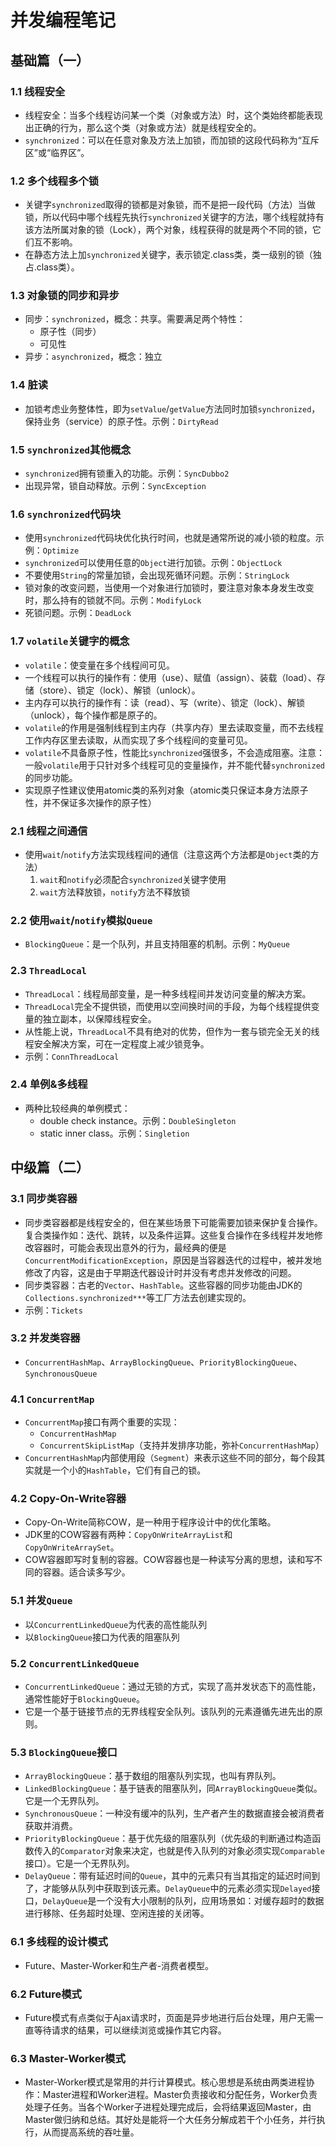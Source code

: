 # 并发编程笔记

## 基础篇（一）
### 1.1 线程安全
- 线程安全：当多个线程访问某一个类（对象或方法）时，这个类始终都能表现出正确的行为，那么这个类（对象或方法）就是线程安全的。
- `synchronized`：可以在任意对象及方法上加锁，而加锁的这段代码称为“互斥区”或“临界区”。

### 1.2 多个线程多个锁
- 关键字`synchronized`取得的锁都是对象锁，而不是把一段代码（方法）当做锁，所以代码中哪个线程先执行`synchronized`关键字的方法，哪个线程就持有该方法所属对象的锁（Lock），两个对象，线程获得的就是两个不同的锁，它们互不影响。
- 在静态方法上加`synchronized`关键字，表示锁定.class类，类一级别的锁（独占.class类）。

### 1.3 对象锁的同步和异步
- 同步：`synchronized`，概念：共享。需要满足两个特性：
   * 原子性（同步）
   * 可见性
- 异步：`asynchronized`，概念：独立

### 1.4 脏读
- 加锁考虑业务整体性，即为`setValue`/`getValue`方法同时加锁`synchronized`，保持业务（service）的原子性。示例：`DirtyRead`

### 1.5 `synchronized`其他概念
- `synchronized`拥有锁重入的功能。示例：`SyncDubbo2`
- 出现异常，锁自动释放。示例：`SyncException`

### 1.6 `synchronized`代码块
- 使用`synchronized`代码块优化执行时间，也就是通常所说的减小锁的粒度。示例：`Optimize`
- `synchronized`可以使用任意的`Object`进行加锁。示例：`ObjectLock`
- 不要使用`String`的常量加锁，会出现死循环问题。示例：`StringLock`
- 锁对象的改变问题，当使用一个对象进行加锁时，要注意对象本身发生改变时，那么持有的锁就不同。示例：`ModifyLock`
- 死锁问题。示例：`DeadLock`

### 1.7 `volatile`关键字的概念
- `volatile`：使变量在多个线程间可见。
- 一个线程可以执行的操作有：使用（use）、赋值（assign）、装载（load）、存储（store）、锁定（lock）、解锁（unlock）。
- 主内存可以执行的操作有：读（read）、写（write）、锁定（lock）、解锁（unlock），每个操作都是原子的。
- `volatile`的作用是强制线程到主内存（共享内存）里去读取变量，而不去线程工作内存区里去读取，从而实现了多个线程间的变量可见。
- `volatile`不具备原子性，性能比`synchronized`强很多，不会造成阻塞。注意：一般`volatile`用于只针对多个线程可见的变量操作，并不能代替`synchronized`的同步功能。
- 实现原子性建议使用atomic类的系列对象（atomic类只保证本身方法原子性，并不保证多次操作的原子性）

### 2.1 线程之间通信
- 使用`wait`/`notify`方法实现线程间的通信（注意这两个方法都是`Object`类的方法）
    1. `wait`和`notify`必须配合`synchronized`关键字使用
    1. `wait`方法释放锁，`notify`方法不释放锁

### 2.2 使用`wait`/`notify`模拟`Queue`
- `BlockingQueue`：是一个队列，并且支持阻塞的机制。示例：`MyQueue`

### 2.3 `ThreadLocal`
- `ThreadLocal`：线程局部变量，是一种多线程间并发访问变量的解决方案。
- `ThreadLocal`完全不提供锁，而使用以空间换时间的手段，为每个线程提供变量的独立副本，以保障线程安全。
- 从性能上说，`ThreadLocal`不具有绝对的优势，但作为一套与锁完全无关的线程安全解决方案，可在一定程度上减少锁竞争。
- 示例：`ConnThreadLocal`

### 2.4 单例&多线程
- 两种比较经典的单例模式：
    - double check instance。示例：`DoubleSingleton`
    - static inner class。示例：`Singletion`

## 中级篇（二）
### 3.1 同步类容器
- 同步类容器都是线程安全的，但在某些场景下可能需要加锁来保护复合操作。复合类操作如：迭代、跳转，以及条件运算。这些复合操作在多线程并发地修改容器时，可能会表现出意外的行为，最经典的便是`ConcurrentModificationException`，原因是当容器迭代的过程中，被并发地修改了内容，这是由于早期迭代器设计时并没有考虑并发修改的问题。
- 同步类容器：古老的`Vector`、`HashTable`。这些容器的同步功能由JDK的`Collections.synchronized***`等工厂方法去创建实现的。
- 示例：`Tickets`

### 3.2 并发类容器
- `ConcurrentHashMap`、`ArrayBlockingQueue`、`PriorityBlockingQueue`、`SynchronousQueue`

### 4.1 `ConcurrentMap`
- `ConcurrentMap`接口有两个重要的实现：
   - `ConcurrentHashMap`
   - `ConcurrentSkipListMap`（支持并发排序功能，弥补`ConcurrentHashMap`）
- `ConcurrentHashMap`内部使用段（`Segment`）来表示这些不同的部分，每个段其实就是一个小的`HashTable`，它们有自己的锁。

### 4.2 Copy-On-Write容器
- Copy-On-Write简称COW，是一种用于程序设计中的优化策略。
- JDK里的COW容器有两种：`CopyOnWriteArrayList`和`CopyOnWriteArraySet`。
- COW容器即写时复制的容器。COW容器也是一种读写分离的思想，读和写不同的容器。适合读多写少。

### 5.1 并发`Queue`
- 以`ConcurrentLinkedQueue`为代表的高性能队列
- 以`BlockingQueue`接口为代表的阻塞队列

### 5.2 `ConcurrentLinkedQueue`
- `ConcurrentLinkedQueue`：通过无锁的方式，实现了高并发状态下的高性能，通常性能好于`BlockingQueue`。
- 它是一个基于链接节点的无界线程安全队列。该队列的元素遵循先进先出的原则。

### 5.3 `BlockingQueue`接口
- `ArrayBlockingQueue`：基于数组的阻塞队列实现，也叫有界队列。
- `LinkedBlockingQueue`：基于链表的阻塞队列，同`ArrayBlockingQueue`类似。它是一个无界队列。
- `SynchronousQueue`：一种没有缓冲的队列，生产者产生的数据直接会被消费者获取并消费。
- `PriorityBlockingQueue`：基于优先级的阻塞队列（优先级的判断通过构造函数传入的`Comparator`对象来决定，也就是传入队列的对象必须实现`Comparable`接口）。它是一个无界队列。
- `DelayQueue`：带有延迟时间的`Queue`，其中的元素只有当其指定的延迟时间到了，才能够从队列中获取到该元素。`DelayQueue`中的元素必须实现`Delayed`接口，`DelayQueue`是一个没有大小限制的队列，应用场景如：对缓存超时的数据进行移除、任务超时处理、空闲连接的关闭等。

### 6.1 多线程的设计模式
- Future、Master-Worker和生产者-消费者模型。

### 6.2 Future模式
- Future模式有点类似于Ajax请求时，页面是异步地进行后台处理，用户无需一直等待请求的结果，可以继续浏览或操作其它内容。

### 6.3 Master-Worker模式
- Master-Worker模式是常用的并行计算模式。核心思想是系统由两类进程协作：Master进程和Worker进程。Master负责接收和分配任务，Worker负责处理子任务。当各个Worker子进程处理完成后，会将结果返回Master，由Master做归纳和总结。其好处是能将一个大任务分解成若干个小任务，并行执行，从而提高系统的吞吐量。

